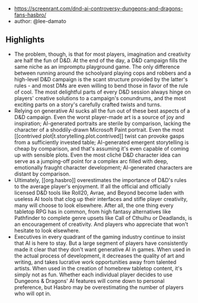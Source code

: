 
- https://screenrant.com/dnd-ai-controversy-dungeons-and-dragons-fans-hasbro/
- author: @lee-damato

## Highlights

- The problem, though, is that for most players, imagination and creativity are half the fun of D&D. At the end of the day, a D&D campaign fills the same niche as an impromptu playground game. The only difference between running around the schoolyard playing cops and robbers and a high-level D&D campaign is the scant structure provided by the latter's rules - and most DMs are even willing to bend those in favor of the rule of cool. The most delightful parts of every D&D session always hinge on players' creative solutions to a campaign's conundrums, and the most exciting parts on a story's carefully crafted twists and turns.
- Relying on generative AI sucks all the fun out of these best aspects of a D&D campaign. Even the worst player-made art is a source of joy and inspiration; AI-generated portraits are sterile by comparison, lacking the character of a shoddily-drawn Microsoft Paint portrait. Even the most [[contrived plot|t.storytelling.plot.contrived]] twist can provoke gasps from a sufficiently invested table; AI-generated emergent storytelling is cheap by comparison, and that's assuming it's even capable of coming up with sensible plots. Even the most cliché D&D character idea can serve as a jumping-off point for a complex arc filled with deep, emotionally fraught character development; AI-generated characters are distant by comparison.
- Ultimately, [[org.hasbro]] overestimates the importance of D&D's rules to the average player's enjoyment. If all the official and officially licensed D&D tools like Roll20, Avrae, and Beyond become laden with useless AI tools that clog up their interfaces and stifle player creativity, many will choose to look elsewhere. After all, the one thing every tabletop RPG has in common, from high fantasy alternatives like Pathfinder to complete genre upsets like Call of Cthulhu or Deadlands, is an encouragement of creativity. And players who appreciate that won't hesitate to look elsewhere.
- Executives in every quadrant of the gaming industry continue to insist that AI is here to stay. But a large segment of players have consistently made it clear that they don't want generative AI in games. When used in the actual process of development, it decreases the quality of art and writing, and takes lucrative work opportunities away from talented artists. When used in the creation of homebrew tabletop content, it's simply not as fun. Whether each individual player decides to use Dungeons & Dragons' AI features will come down to personal preference, but Hasbro may be overestimating the number of players who will opt in.
